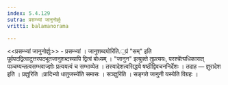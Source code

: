 ```yaml
---
index: 5.4.129
sutra: प्रसम्भ्यां जानुनोर्ज्ञुः
vritti: balamanorama

---
```

<<प्रसम्भ्यां जानुनोर्ज्ञुः>> - प्रसम्भ्यां । जानुशब्दयोरिति.॒प्र॑ "सम्" इति पूर्वपदद्वित्वादुत्तरपदभूतजानुशब्दस्यापि द्वित्वं बोध्यम् । "जानुन" इत्युक्ते तुप्रत्ययः, परश्चे॑त्यधिकारात् पञ्चम्यन्तत्वसम्भवाज्ज्ञोः प्रत्ययत्वं च सम्भाव्येत । तस्यादेशत्वसिद्धये षष्ठीद्विवचननिर्देशः । तदाह — ज्ञुरादेश इति । प्रज्ञुरिति ।प्रादिभ्यो धातुजस्ये॑ति समासः । सञ्ज्ञुरिति । सङ्गते जानुनी यस्येति विग्रहः । 